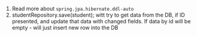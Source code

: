 1. Read more about ```spring.jpa.hibernate.ddl-auto```
2. studentRepository.save(student); witt try to get data from  the DB, if ID presented, and
update that data with changed fields. If data by id will be empty - will just insert new row into the DB